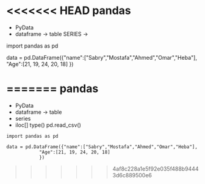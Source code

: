 <<<<<<< HEAD
pandas
======
- PyData
- dataframe -> table
SERIES -> 


import pandas as pd

data = pd.DataFrame({"name":["Sabry","Mostafa","Ahmed","Omar","Heba"],
            "Age":[21, 19, 24, 20, 18]
            })

=======
pandas
======
- PyData
- dataframe -> table
- series
- iloc[]
type()
pd.read_csv()

```
import pandas as pd

data = pd.DataFrame({"name":["Sabry","Mostafa","Ahmed","Omar","Heba"],
            "Age":[21, 19, 24, 20, 18]
            })
```
>>>>>>> 4af8c228a1e5f92e035f488b94443d6c889500e6
